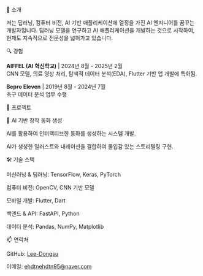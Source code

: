 👋 소개

저는 딥러닝, 컴퓨터 비전, AI 기반 애플리케이션에 열정을 가진 AI 엔지니어를 꿈꾸는 개발자입니다. 딥러닝 모델을 연구하고 AI 애플리케이션을 개발하는 것으로 시작하여, 현재도 지속적으로 전문성을 넓혀가고 있습니다.
   
🔍 경험

**AIFFEL (AI 혁신학교)** | 2024년 8월 - 2025년 2월   
CNN 모델, 의료 영상 처리, 탐색적 데이터 분석(EDA), Flutter 기반 앱 개발에 특화됨.

**Bepro Eleven** | 2019년 8월 - 2024년 7월   
축구 데이터 분석 업무 수행
   
🚀 프로젝트

📖 AI 기반 창작 동화 생성

AI를 활용하여 인터랙티브한 동화를 생성하는 시스템 개발.

AI가 생성한 일러스트와 내레이션을 결합하여 몰입감 있는 스토리텔링 구현.
   
🛠️ 기술 스택

머신러닝 & 딥러닝: TensorFlow, Keras, PyTorch

컴퓨터 비전: OpenCV, CNN 기반 모델

모바일 개발: Flutter, Dart

백엔드 & API: FastAPI, Python

데이터 분석: Pandas, NumPy, Matplotlib
   
📫 연락처

GitHub: [Lee-Dongsu](https://github.com/Lee-Dongsu)

이메일: ehdtnehdtn95@naver.com


